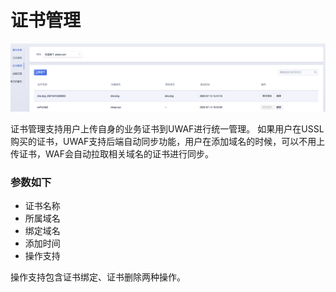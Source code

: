 # 证书管理
![](/images/15971452268273.jpg)

证书管理支持用户上传自身的业务证书到UWAF进行统一管理。
如果用户在USSL购买的证书，UWAF支持后端自动同步功能，用户在添加域名的时候，可以不用上传证书，WAF会自动拉取相关域名的证书进行同步。

### 参数如下
  -  证书名称
  -  所属域名
  -  绑定域名
  -  添加时间
  -  操作支持

操作支持包含证书绑定、证书删除两种操作。


